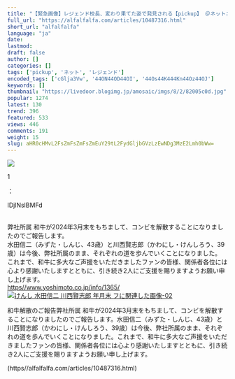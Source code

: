 ```yaml
---
title: "【緊急画像】レジェンド校長、変わり果てた姿で発見される【pickup】 ＠ネットニュースのまとめ"
full_url: "https://alfalfalfa.com/articles/10487316.html"
short_url: "alfalfalfa"
language: "ja"
date: 
lastmod: 
draft: false
author: []
categories: []
tags: ['pickup', 'ネット', 'レジェンド']
encoded_tags: ['cGlja3Vw', '44ON44OD44OI', '44Os44K444Kn44Oz44OJ']
keywords: []
thumbnail: "https://livedoor.blogimg.jp/amosaic/imgs/8/2/82005c0d.jpg"
popular: 1274
latest: 130
trend: 396
featured: 533
views: 446
comments: 191
weight: 15
slug: aHR0cHMvL2FsZmFsZmFsZmEuY29tL2FydGljbGVzLzEwNDg3MzE2Lmh0bWw=
---
```


![](https://livedoor.blogimg.jp/amosaic/imgs/8/2/82005c0d.jpg)

<div><p class='res_info'><p class='res_num'>1</p>：<p class='res_name'></p><p class='res_matome'><p class='res_id'>IDjlNslBMFd</p></p></p><br> 弊社所属 和牛が2024年3月末をもちまして、コンビを解散することになりましたのでご報告します。<br> 水田信二（みずた・しんじ、43歳）と川西賢志郎（かわにし・けんしろう、39歳）は今後、弊社所属のまま、それぞれの道を歩んでいくことになりました。<br> これまで、和牛に多大なご声援をいただきましたファンの皆様、関係者各位には心より感謝いたしますとともに、引き続き2人にご支援を賜りますようお願い申し上げます。<br> <a href='https//www.yoshimoto.co.jp/info/1365/' target='_blank' rel='nofollow'>https//www.yoshimoto.co.jp/info/1365/</a><br> <a href='https//livedoor.blogimg.jp/amosaic/imgs/9/b/9b78bb08.jpg' target='_blank' rel='nofollow'><img src='https//livedoor.blogimg.jp/amosaic/imgs/9/b/9b78bb08.jpg' alt='けんし 水田信二 川西賢志郎 年月末 フに関連した画像-02'></a><p>和牛解散のご報告弊社所属 和牛が2024年3月末をもちまして、コンビを解散することになりましたのでご報告します。水田信二（みずた・しんじ、43歳）と川西賢志郎（かわにし・けんしろう、39歳）は今後、弊社所属のまま、それぞれの道を歩んでいくことになりました。これまで、和牛に多大なご声援をいただきましたファンの皆様、関係者各位には心より感謝いたしますとともに、引き続き2人にご支援を賜りますようお願い申し上げます。</p></div>

(https//alfalfalfa.com/articles/10487316.html)
